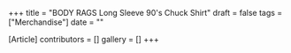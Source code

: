 +++
title = "BODY RAGS Long Sleeve 90's Chuck Shirt"
draft = false
tags = ["Merchandise"]
date = ""

[Article]
contributors = []
gallery = []
+++